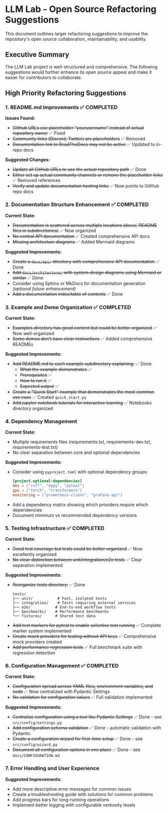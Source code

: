 # LLM Lab - Open Source Refactoring Suggestions

This document outlines larger refactoring suggestions to improve the repository's open source collaboration, maintainability, and usability.

## Executive Summary

The LLM Lab project is well-structured and comprehensive. The following suggestions would further enhance its open source appeal and make it easier for contributors to collaborate.

## High Priority Refactoring Suggestions

### 1. README.md Improvements ✅ COMPLETED

**Issues Found:**
- ~~GitHub URLs use placeholder "yourusername" instead of actual repository owner~~ ✅ Fixed
- ~~Community links (Discord, Twitter) are placeholders~~ ✅ Removed
- ~~Documentation link to ReadTheDocs may not be active~~ ✅ Updated to in-repo docs

**Suggested Changes:**
- ~~Update all GitHub URLs to use the actual repository path~~ ✅ Done
- ~~Either set up actual community channels or remove the placeholder links~~ ✅ Removed references
- ~~Verify and update documentation hosting links~~ ✅ Now points to GitHub repo docs

### 2. Documentation Structure Enhancement ✅ COMPLETED

**Current State:**
- ~~Documentation is scattered across multiple locations (docs/, README files in subdirectories)~~ ✅ Now organized
- ~~No central API documentation~~ ✅ Created comprehensive API docs
- ~~Missing architecture diagrams~~ ✅ Added Mermaid diagrams

**Suggested Improvements:**
- ~~Create a `docs/api/` directory with comprehensive API documentation~~ ✅ Done
- ~~Add `docs/architecture/` with system design diagrams using Mermaid or similar~~ ✅ Done
- Consider using Sphinx or MkDocs for documentation generation *(optional future enhancement)*
- ~~Add a documentation index/table of contents~~ ✅ Done

### 3. Example and Demo Organization ✅ COMPLETED

**Current State:**
- ~~Examples directory has good content but could be better organized~~ ✅ Now well-organized
- ~~Some demos don't have clear instructions~~ ✅ Added comprehensive READMEs

**Suggested Improvements:**
- ~~Add README.md to each example subdirectory explaining:~~ ✅ Done
  - ~~What the example demonstrates~~ ✅
  - ~~Prerequisites~~ ✅
  - ~~How to run it~~ ✅
  - ~~Expected output~~ ✅
- ~~Create a "Quick Start" example that demonstrates the most common use case~~ ✅ Created `quick_start.py`
- ~~Add jupyter notebook tutorials for interactive learning~~ ✅ Notebooks directory organized

### 4. Dependency Management

**Current State:**
- Multiple requirements files (requirements.txt, requirements-dev.txt, requirements-test.txt)
- No clear separation between core and optional dependencies

**Suggested Improvements:**
- Consider using `pyproject.toml` with optional dependency groups:
  ```toml
  [project.optional-dependencies]
  dev = ["ruff", "mypy", "pytest"]
  gpu = ["torch", "transformers"]
  monitoring = ["prometheus-client", "grafana-api"]
  ```
- Add a dependency matrix showing which providers require which dependencies
- Document minimum vs recommended dependency versions

### 5. Testing Infrastructure ✅ COMPLETED

**Current State:**
- ~~Good test coverage but tests could be better organized~~ ✅ Now excellently organized
- ~~No clear distinction between unit/integration/e2e tests~~ ✅ Clear separation implemented

**Suggested Improvements:**
- ~~Reorganize tests directory:~~ ✅ Done
  ```
  tests/
  ├── unit/           # Fast, isolated tests
  ├── integration/    # Tests requiring external services
  ├── e2e/           # End-to-end workflow tests
  ├── benchmarks/    # Performance benchmarks
  └── fixtures/      # Shared test data
  ```
- ~~Add test markers for pytest to enable selective test running~~ ✅ Complete marker system implemented
- ~~Create mock providers for testing without API keys~~ ✅ Comprehensive mock providers created
- ~~Add performance regression tests~~ ✅ Full benchmark suite with regression detection

### 6. Configuration Management ✅ COMPLETED

**Current State:**
- ~~Configuration spread across YAML files, environment variables, and code~~ ✅ Now centralized with Pydantic Settings
- ~~No validation for configuration values~~ ✅ Full validation implemented

**Suggested Improvements:**
- ~~Centralize configuration using a tool like Pydantic Settings~~ ✅ Done - see `src/config/settings.py`
- ~~Add configuration schema validation~~ ✅ Done - automatic validation with Pydantic
- ~~Create a configuration wizard for first-time setup~~ ✅ Done - see `src/config/wizard.py`
- ~~Document all configuration options in one place~~ ✅ Done - see `docs/CONFIGURATION.md`

### 7. Error Handling and User Experience

**Suggested Improvements:**
- Add more descriptive error messages for common issues
- Create a troubleshooting guide with solutions for common problems
- Add progress bars for long-running operations
- Implement better logging with configurable verbosity levels
